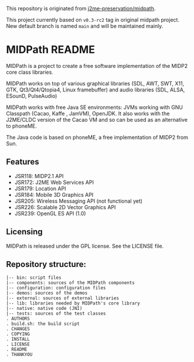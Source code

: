 This repository is originated from [j2me-preservation/midpath](https://github.com/j2me-preservation/midpath).

This project currently based on `v0.3-rc2` tag in original midpath project. New default branch is named `main` and will be maintained mainly.

MIDPath README
===============

MIDPath is a project to create a free software implementation of the MIDP2 
core class libraries.

MIDPath works on top of various graphical libraries (SDL, AWT, SWT, X11, GTK, 
Qt3/Qt4/Qtopia4, Linux framebuffer) and audio libraries (SDL, ALSA, ESounD, PulseAudio)

MIDPath works with free Java SE environments: JVMs working with GNU Classpath 
(Cacao, Kaffe , JamVM), OpenJDK. It also works with the J2ME/CLDC version of 
the Cacao VM and so can be used as an alternative to phoneME.
	
The Java code is based on phoneME, a free implementation of MIDP2 from Sun.

Features
--------

- JSR118: MIDP2.1 API
- JSR172: J2ME Web Services API
- JSR179: Location API
- JSR184: Mobile 3D Graphics API
- JSR205: Wireless Messaging API (not functional yet)
- JSR226: Scalable 2D Vector Graphics API
- JSR239: OpenGL ES API (1.0)

Licensing
---------

MIDPath is released under the GPL license. 
See the LICENSE file.

Repository structure:
-----------------------
	
	|-- bin: script files
	|-- components: sources of the MIDPath components
	|-- configuration: configuration files
	|-- demos: sources of the demos 
	|-- external: sources of external libraries
	|-- lib: libraries needed by MIDPath's core library
	|-- native: native code (JNI)
	|-- tests: sources of the test classes
	. AUTHORS
	. build.sh: the build script
	. CHANGES
	. COPYING
	. INSTALL
	. LICENSE
	. README
	. THANKYOU
